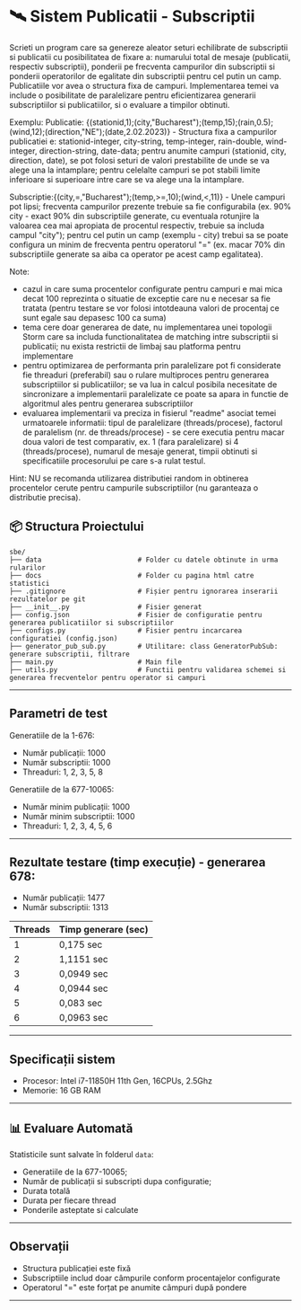# 🛰️ Sistem Publicatii - Subscriptii

Scrieti un program care sa genereze aleator seturi echilibrate de subscriptii si publicatii cu posibilitatea de fixare a: numarului total de mesaje (publicatii, respectiv subscriptii), ponderii pe frecventa campurilor din subscriptii si ponderii operatorilor de egalitate din subscriptii pentru cel putin un camp. Publicatiile vor avea o structura fixa de campuri. Implementarea temei va include o posibilitate de paralelizare pentru eficientizarea generarii subscriptiilor si publicatiilor, si o evaluare a timpilor obtinuti.

Exemplu:
Publicatie: {(stationid,1);(city,"Bucharest");(temp,15);(rain,0.5);(wind,12);(direction,"NE");(date,2.02.2023)} - Structura fixa a campurilor publicatiei e: stationid-integer, city-string, temp-integer, rain-double, wind-integer, direction-string, date-data; pentru anumite campuri (stationid, city, direction, date), se pot folosi seturi de valori prestabilite de unde se va alege una la intamplare; pentru celelalte campuri se pot stabili limite inferioare si superioare intre care se va alege una la intamplare.

Subscriptie:{(city,=,"Bucharest");(temp,>=,10);(wind,<,11)} - Unele campuri pot lipsi; frecventa campurilor prezente trebuie sa fie configurabila (ex. 90% city - exact 90% din subscriptiile generate, cu eventuala rotunjire la valoarea cea mai apropiata de procentul respectiv, trebuie sa includa campul "city"); pentru cel putin un camp (exemplu - city) trebui sa se poate configura un minim de frecventa pentru operatorul "=" (ex. macar 70% din subscriptiile generate sa aiba ca operator pe acest camp egalitatea).


Note:
- cazul in care suma procentelor configurate pentru campuri e mai mica decat 100 reprezinta o situatie de exceptie care nu e necesar sa fie tratata (pentru testare se vor folosi intotdeauna valori de procentaj ce sunt egale sau depasesc 100 ca suma)
- tema cere doar generarea de date, nu implementarea unei topologii Storm care sa includa functionalitatea de matching intre subscriptii si publicatii; nu exista restrictii de limbaj sau platforma pentru implementare
- pentru optimizarea de performanta prin paralelizare pot fi considerate fie threaduri (preferabil) sau o rulare multiproces pentru generarea subscriptiilor si publicatiilor; se va lua in calcul posibila necesitate de sincronizare a implementarii paralelizate ce poate sa apara in functie de algoritmul ales pentru generarea subscriptiilor
- evaluarea implementarii va preciza in fisierul "readme" asociat temei urmatoarele informatii: tipul de paralelizare (threads/procese), factorul de paralelism (nr. de threads/procese) - se cere executia pentru macar doua valori de test comparativ, ex. 1 (fara paralelizare) si 4 (threads/procese), numarul de mesaje generat, timpii obtinuti si specificatiile procesorului pe care s-a rulat testul.

Hint: NU se recomanda utilizarea distributiei random in obtinerea procentelor cerute pentru campurile subscriptiilor (nu garanteaza o distributie precisa).

## 📦 Structura Proiectului

```
sbe/
├── data                        # Folder cu datele obtinute in urma rularilor
├── docs                        # Folder cu pagina html catre statistici
├── .gitignore                  # Fișier pentru ignorarea inserarii rezultatelor pe git
├── __init__.py                 # Fisier generat 
├── config.json                 # Fisier de configuratie pentru generarea publicatiilor si subscriptiilor
├── configs.py                  # Fisier pentru incarcarea configuratiei (config.json)
├── generator_pub_sub.py        # Utilitare: class GeneratorPubSub: generare subscriptii, filtrare
├── main.py                     # Main file
├── utils.py                    # Functii pentru validarea schemei si generarea frecventelor pentru operator si campuri
```

---

## Parametri de test

Generatiile de la 1-676:
- Număr publicații: 1000
- Număr subscriptii: 1000
- Threaduri: 1, 2, 3, 5, 8
  
Generatiile de la 677-10065:
- Număr minim publicații: 1000
- Număr minim subscriptii: 1000
- Threaduri: 1, 2, 3, 4, 5, 6

---

## Rezultate testare (timp execuție) - generarea 678:

- Număr publicații: 1477
- Număr subscriptii: 1313

| Threads | Timp generare (sec) |
|---------|---------------------|
| 1       | 0,175 sec           |
| 2       | 1,1151 sec          |
| 3       | 0,0949 sec          |
| 4       | 0,0944 sec          |
| 5       | 0,083 sec           |
| 6       | 0,0963 sec          |

---

## Specificații sistem

- Procesor: Intel i7-11850H 11th Gen, 16CPUs, 2.5Ghz
- Memorie: 16 GB RAM

---

## 📊 Evaluare Automată

Statisticile sunt salvate în folderul `data`:
- Generatiile de la 677-10065;
- Număr de publicații si subscripti dupa configuratie;
- Durata totală
- Durata per fiecare thread
- Ponderile asteptate si calculate

---

## Observații

- Structura publicației este fixă
- Subscriptiile includ doar câmpurile conform procentajelor configurate
- Operatorul "=" este forțat pe anumite câmpuri după pondere

---
